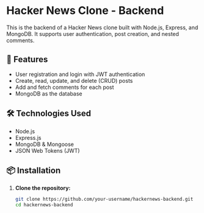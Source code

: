 # Hacker News Clone - Backend

This is the backend of a Hacker News clone built with Node.js, Express, and MongoDB. It supports user authentication, post creation, and nested comments.

## 🚀 Features

- User registration and login with JWT authentication
- Create, read, update, and delete (CRUD) posts
- Add and fetch comments for each post
- MongoDB as the database

## 🛠️ Technologies Used

- Node.js
- Express.js
- MongoDB & Mongoose
- JSON Web Tokens (JWT)

## 📦 Installation

1. **Clone the repository:**
   ```bash
   git clone https://github.com/your-username/hackernews-backend.git
   cd hackernews-backend

